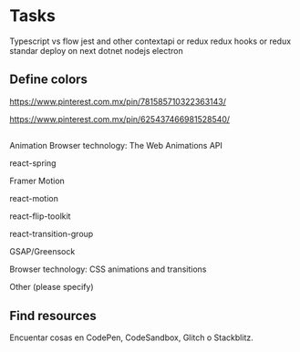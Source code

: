 # Tasks

Typescript vs flow
jest and other
contextapi or redux
redux hooks or redux standar
deploy on next dotnet nodejs
electron 


## Define colors

https://www.pinterest.com.mx/pin/781585710322363143/

https://www.pinterest.com.mx/pin/625437466981528540/

## 
Animation 
Browser technology: The Web Animations API

react-spring

Framer Motion

react-motion

react-flip-toolkit

react-transition-group

GSAP/Greensock

Browser technology: CSS animations and transitions

Other (please specify)


## Find resources
Encuentar cosas en  CodePen, CodeSandbox, Glitch o Stackblitz.